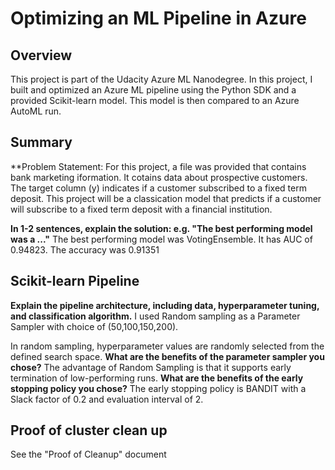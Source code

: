 # Optimizing an ML Pipeline in Azure

## Overview
This project is part of the Udacity Azure ML Nanodegree.
In this project, I built and optimized an Azure ML pipeline using the Python SDK and a provided Scikit-learn model.
This model is then compared to an Azure AutoML run.

## Summary
**Problem Statement: 
For this project, a file was provided that contains bank marketing iformation. It cotains data about prospective customers. The target column (y) indicates if a customer subscribed to a fixed term deposit. This project will be a classication model that predicts if a customer will subscribe to a fixed term deposit with a financial institution.

**In 1-2 sentences, explain the solution: e.g. "The best performing model was a ..."**
The best performing model was VotingEnsemble. It has AUC of 0.94823. The accuracy was 0.91351

## Scikit-learn Pipeline
**Explain the pipeline architecture, including data, hyperparameter tuning, and classification algorithm.**
I used Random sampling as a Parameter Sampler with choice of (50,100,150,200).   

In random sampling, hyperparameter values are randomly selected from the defined search space.
**What are the benefits of the parameter sampler you chose?**
The advantage of Random Sampling is that it supports early termination of low-performing runs.
**What are the benefits of the early stopping policy you chose?**
The early  stopping policy is BANDIT with a Slack factor of 0.2 and evaluation interval of 2.

## Proof of cluster clean up
See the "Proof of Cleanup" document

